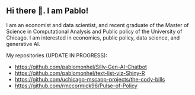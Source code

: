 ## Hi there 👋. I am Pablo!

I am an economist and data scientist, and recent graduate of the Master of Science in Computational Analysis and Public policy of the University of Chicago. I am interested in economics, public policy, data science, and generative AI. 

My repositories (UPDATE IN PROGRESS):
- https://github.com/pablomonhel/Silly-Gen-AI-Chatbot
- https://github.com/pablomonhel/text-list-viz-Shiny-R
- https://github.com/uchicago-mscapp-projects/the-cody-bills
- https://github.com/rmccormick96/Pulse-of-Policy


<!--
**pablomonhel/pablomonhel** is a ✨ _special_ ✨ repository because its `README.md` (this file) appears on your GitHub profile.

Here are some ideas to get you started:

- 🔭 I’m currently working on ...
- 🌱 I’m currently learning ...
- 👯 I’m looking to collaborate on ...
- 🤔 I’m looking for help with ...
- 💬 Ask me about ...
- 📫 How to reach me: ...
- 😄 Pronouns: ...
- ⚡ Fun fact: ...
-->
